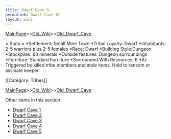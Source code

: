 ```yaml
---
title: Dwarf Cave 0
permalink: Dwarf_Cave_0/
layout: wiki
---
```


[MainPage](/keeperrl_wiki/ "wikilink")>>[Old_Wiki](/keeperrl_wiki/Old_Wiki "wikilink")>>[Old_Dwarf_Cave](/keeperrl_wiki/Old_Dwarf_Cave "wikilink")

= Stats =
*Settlement: Small Mine Town
*Tribal Loyalty: Dwarf
*Inhabitants: 2-5 warriors plus 2-5 females
*Race: Dwarf 
*Building Style:Dungeon
*Stockpiles: 60 minerals 
*Outside features: Dungeon surroundings
*Furniture: Standard Furniture
*Surrounded With Resources: 6 
*AI: Triggered by killed tribe members and stole items. Hold to ransom or assinate keeper

[[Category: Tribes]]

[MainPage](/keeperrl_wiki/ "wikilink")>>[Old_Wiki](/keeperrl_wiki/Old_Wiki "wikilink")>>[Old_Dwarf_Cave](/keeperrl_wiki/Old_Dwarf_Cave "wikilink")

Other items in this section
-    [Dwarf Cave 1](/keeperrl_wiki/Dwarf_Cave_1 "wikilink")
-    [Dwarf Cave 2](/keeperrl_wiki/Dwarf_Cave_2 "wikilink")
-    [Dwarf Cave 3](/keeperrl_wiki/Dwarf_Cave_3 "wikilink")
-    [Dwarf Cave 4](/keeperrl_wiki/Dwarf_Cave_4 "wikilink")
-    [Dwarf Cave 5](/keeperrl_wiki/Dwarf_Cave_5 "wikilink")
